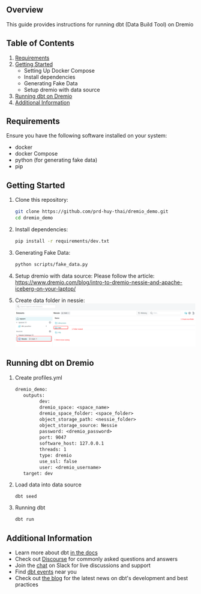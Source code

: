## Overview
This guide provides instructions for running dbt (Data Build Tool) on Dremio

## Table of Contents

1. [Requirements](#requirements)
2. [Getting Started](#getting-started)
    - Setting Up Docker Compose
    - Install dependencies
    - Generating Fake Data
    - Setup dremio with data source
3. [Running dbt on Dremio](#running-dbt-on-dremio)
4. [Additional Information](#additional-information)

## Requirements

Ensure you have the following software installed on your system:

- docker
- docker Compose
- python (for generating fake data)
- pip

## Getting Started

1. Clone this repository:
   ```bash
   git clone https://github.com/prd-huy-thai/dremio_demo.git
   cd dremio_demo
   ```
2. Install dependencies:
   ```bash
   pip install -r requirements/dev.txt
   ```

3. Generating Fake Data:
   ```bash
   python scripts/fake_data.py
   ```

4. Setup dremio with data source:
   Please follow the article: https://www.dremio.com/blog/intro-to-dremio-nessie-and-apache-iceberg-on-your-laptop/

5. Create data folder in nessie:
   ![alt text](images/image.png)


## Running dbt on Dremio
1. Create profiles.yml
   ```
   dremio_demo:
      outputs:
            dev:
            dremio_space: <space_name>
            dremio_space_folder: <space_folder>
            object_storage_path: <nessie_folder>
            object_storage_source: Nessie
            password: <dremio_password>
            port: 9047
            software_host: 127.0.0.1
            threads: 1
            type: dremio
            use_ssl: false
            user: <dremio_username>
      target: dev
   ```

1. Load data into data source
   ```bash
   dbt seed
   ```
2. Running dbt 
   ```bash
   dbt run
   ```

## Additional Information
- Learn more about dbt [in the docs](https://docs.getdbt.com/docs/introduction)
- Check out [Discourse](https://discourse.getdbt.com/) for commonly asked questions and answers
- Join the [chat](https://community.getdbt.com/) on Slack for live discussions and support
- Find [dbt events](https://events.getdbt.com) near you
- Check out [the blog](https://blog.getdbt.com/) for the latest news on dbt's development and best practices